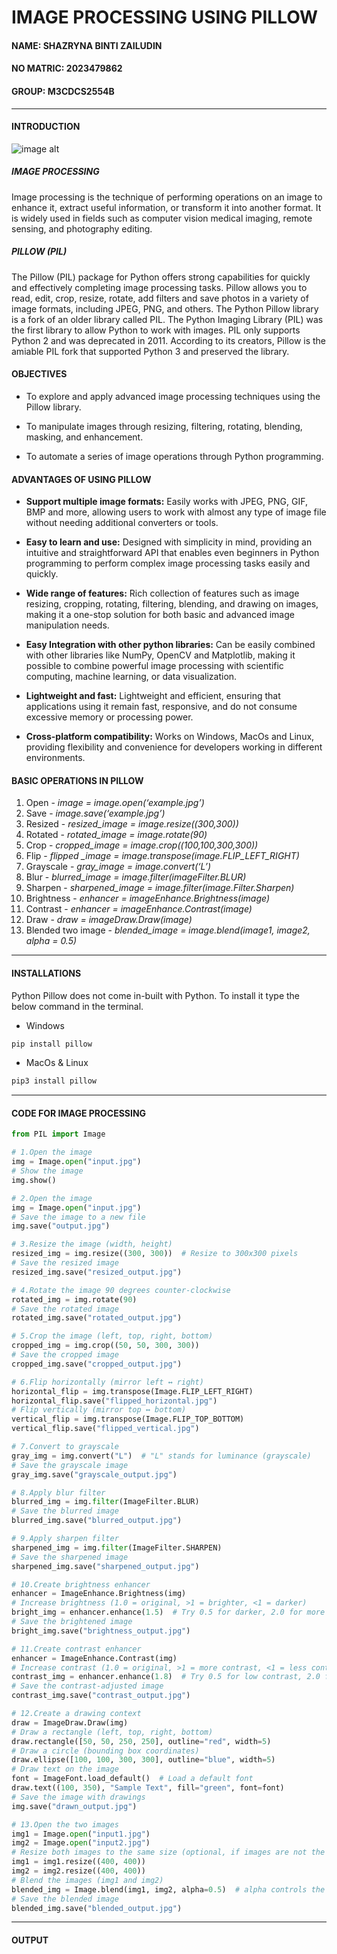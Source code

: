 # IMAGE PROCESSING USING PILLOW
#### NAME: SHAZRYNA BINTI ZAILUDIN
#### NO MATRIC: 2023479862
#### GROUP: M3CDCS2554B

---
#### INTRODUCTION

![image alt](https://github.com/inaee/website/blob/e11a3c418b70d08af7a40bab2610633721391291/pillow_picture1.png)
##### IMAGE PROCESSING
Image processing is the technique of performing operations on an image to enhance it, extract useful information, or transform it into another format. It is widely used in fields such as computer vision medical imaging, remote sensing, and photography editing. 

##### PILLOW (PIL)
The Pillow (PIL) package for Python offers strong capabilities for quickly and effectively completing image processing tasks. Pillow allows you to read, edit, crop, resize, rotate, add filters and save photos in a variety of image formats, including JPEG, PNG, and others.  The Python Pillow library is a fork of an older library called PIL. The Python Imaging Library (PIL) was the first library to allow Python to work with images. PIL only supports Python 2 and was deprecated in 2011. According to its creators, Pillow is the amiable PIL fork that supported Python 3 and preserved the library.

#### OBJECTIVES
* To explore and apply advanced image processing techniques using the Pillow library.
  
* To manipulate images through resizing, filtering, rotating, blending, masking, and enhancement.
  
* To automate a series of image operations through Python programming.

#### ADVANTAGES OF USING PILLOW
* **Support multiple image formats:** Easily works with JPEG, PNG, GIF, BMP and more, allowing users to work with almost any type of image file without needing additional converters or tools.
  
* **Easy to learn and use:** Designed with simplicity in mind, providing an intuitive and straightforward API that enables even beginners in Python programming to perform complex image processing tasks easily and quickly.
  
* **Wide range of features:** Rich collection of features such as image resizing, cropping, rotating, filtering, blending, and drawing on images, making it a one-stop solution for both basic and advanced image manipulation needs.
  
* **Easy Integration with other python libraries:** Can be easily combined with other libraries like NumPy, OpenCV and Matplotlib, making it possible to combine powerful image processing with scientific computing, machine learning, or data visualization.
  
* **Lightweight and fast:** Lightweight and efficient, ensuring that applications using it remain fast, responsive, and do not consume excessive memory or processing power.
  
* **Cross-platform compatibility:** Works on Windows, MacOs and Linux, providing flexibility and convenience for developers working in different environments.

#### BASIC OPERATIONS IN PILLOW
1. Open - *image = image.open(‘example.jpg’)*
2. Save - *image.save(‘example.jpg’)*
3. Resized - *resized_image = image.resize((300,300))*
4. Rotated - *rotated_image = image.rotate(90)*
5. Crop - *cropped_image = image.crop((100,100,300,300))*
6. Flip - *flipped _image = image.transpose(image.FLIP_LEFT_RIGHT)*
7. Grayscale - *gray_image = image.convert(‘L’)*
8. Blur - *blurred_image = image.filter(imageFilter.BLUR)*
9. Sharpen - *sharpened_image = image.filter(image.Filter.Sharpen)*
10. Brightness - *enhancer = imageEnhance.Brightness(image)*
11. Contrast - *enhancer = imageEnhance.Contrast(image)*
12. Draw - *draw = imageDraw.Draw(image)*
13. Blended two image - *blended_image = image.blend(image1, image2, alpha = 0.5)*

---

#### INSTALLATIONS
Python Pillow does not come in-built with Python. To install it type the below command in the terminal.
* Windows
```bash
pip install pillow
```
* MacOs & Linux
```bash
pip3 install pillow
```

---

#### CODE FOR IMAGE PROCESSING
```python
from PIL import Image

# 1.Open the image
img = Image.open("input.jpg") 
# Show the image
img.show()

# 2.Open the image
img = Image.open("input.jpg")
# Save the image to a new file
img.save("output.jpg")

# 3.Resize the image (width, height)
resized_img = img.resize((300, 300))  # Resize to 300x300 pixels
# Save the resized image
resized_img.save("resized_output.jpg")

# 4.Rotate the image 90 degrees counter-clockwise
rotated_img = img.rotate(90)
# Save the rotated image
rotated_img.save("rotated_output.jpg")

# 5.Crop the image (left, top, right, bottom)
cropped_img = img.crop((50, 50, 300, 300))
# Save the cropped image
cropped_img.save("cropped_output.jpg")

# 6.Flip horizontally (mirror left ↔ right)
horizontal_flip = img.transpose(Image.FLIP_LEFT_RIGHT)
horizontal_flip.save("flipped_horizontal.jpg")
# Flip vertically (mirror top ↔ bottom)
vertical_flip = img.transpose(Image.FLIP_TOP_BOTTOM)
vertical_flip.save("flipped_vertical.jpg")

# 7.Convert to grayscale
gray_img = img.convert("L")  # "L" stands for luminance (grayscale)
# Save the grayscale image
gray_img.save("grayscale_output.jpg")

# 8.Apply blur filter
blurred_img = img.filter(ImageFilter.BLUR)
# Save the blurred image
blurred_img.save("blurred_output.jpg")

# 9.Apply sharpen filter
sharpened_img = img.filter(ImageFilter.SHARPEN)
# Save the sharpened image
sharpened_img.save("sharpened_output.jpg")

# 10.Create brightness enhancer
enhancer = ImageEnhance.Brightness(img)
# Increase brightness (1.0 = original, >1 = brighter, <1 = darker)
bright_img = enhancer.enhance(1.5)  # Try 0.5 for darker, 2.0 for more bright
# Save the brightened image
bright_img.save("brightness_output.jpg")

# 11.Create contrast enhancer
enhancer = ImageEnhance.Contrast(img)
# Increase contrast (1.0 = original, >1 = more contrast, <1 = less contrast)
contrast_img = enhancer.enhance(1.8)  # Try 0.5 for low contrast, 2.0 for high contrast
# Save the contrast-adjusted image
contrast_img.save("contrast_output.jpg")

# 12.Create a drawing context
draw = ImageDraw.Draw(img)
# Draw a rectangle (left, top, right, bottom)
draw.rectangle([50, 50, 250, 250], outline="red", width=5)
# Draw a circle (bounding box coordinates)
draw.ellipse([100, 100, 300, 300], outline="blue", width=5)
# Draw text on the image
font = ImageFont.load_default()  # Load a default font
draw.text((100, 350), "Sample Text", fill="green", font=font)
# Save the image with drawings
img.save("drawn_output.jpg")

# 13.Open the two images
img1 = Image.open("input1.jpg")
img2 = Image.open("input2.jpg")
# Resize both images to the same size (optional, if images are not the same size)
img1 = img1.resize((400, 400))
img2 = img2.resize((400, 400))
# Blend the images (img1 and img2)
blended_img = Image.blend(img1, img2, alpha=0.5)  # alpha controls the blend ratio
# Save the blended image
blended_img.save("blended_output.jpg")
```

---

#### OUTPUT
